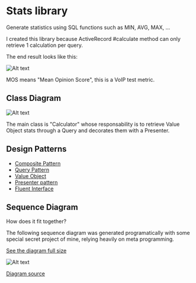 # Stats library

Generate statistics using SQL functions such as MIN, AVG, MAX, ...

I created this library because ActiveRecord #calculate method can only retrieve 1 calculation per query.

The end result looks like this:

![Alt text]( http://dl.dropbox.com/u/586025/Screenshots/mos_stats.png )

MOS means "Mean Opinion Score", this is a VoIP test metric.

## Class Diagram

![Alt text]( http://yuml.me/d8eac8c3 )

The main class is "Calculator" whose responsability is to retrieve Value Object stats through a Query and decorates them with a Presenter.

## Design Patterns

- [Composite Pattern](http://en.wikipedia.org/wiki/Composite_pattern)
- [Query Pattern]( http://blog.codeclimate.com/blog/2012/10/17/7-ways-to-decompose-fat-activerecord-models/ )
- [Value Object](http://martinfowler.com/bliki/ValueObject.html)
- [Presenter pattern](http://robots.thoughtbot.com/post/20964851591/decorators-compared-to-strategies-composites-and)
- [Fluent Interface](http://www.martinfowler.com/bliki/FluentInterface.html)

## Sequence Diagram

How does it fit together?

The following sequence diagram was generated programatically with some special secret project of mine, relying heavily on meta programming.

[See the diagram full size]( http://www.websequencediagrams.com/cgi-bin/cdraw?lz=TW9zU3RhdCAtPiBDYWxjdWxhdG9yOiBpbmplY3RfZGVwZW5kZW5jaWVzCgAfDG9tcG9zaXRlACgMPDwAAiFvbgoAKBMAORlwYXNzX3RvX3N1YmNvbXBvbmVudHMKRXJiAGsZZm9yX2NhbGxlcgAKX3N0YXRzAIE0GQAXEgAHGXZhbHVlX29iamVjABcRUXVlcnk6IGFncmVnYXRlCgALBSAtPiBNb3NNaW5BdmdNYXgAHgdmaW5kABcKU3FsQQAvB01hcHBlcjogc3FsAGwbYnVpbGRfAIEBDACBJQ8APxNyZXRyaWV2ZV9hdHRyaWJ1dGVzX2ZvcgCBXg8AgSAJUHJlc2VudGUAhFoFaXRpYWxpemUAg0YIABIUbmFtAAMdbWluCgBMEiAtPiBEZWNpbWFsAGcLY29udmVydAoAChAAgQoYACkH&s=qsd )

![Alt text]( http://www.websequencediagrams.com/cgi-bin/cdraw?lz=TW9zU3RhdCAtPiBDYWxjdWxhdG9yOiBpbmplY3RfZGVwZW5kZW5jaWVzCgAfDG9tcG9zaXRlACgMPDwAAiFvbgoAKBMAORlwYXNzX3RvX3N1YmNvbXBvbmVudHMKRXJiAGsZZm9yX2NhbGxlcgAKX3N0YXRzAIE0GQAXEgAHGXZhbHVlX29iamVjABcRUXVlcnk6IGFncmVnYXRlCgALBSAtPiBNb3NNaW5BdmdNYXgAHgdmaW5kABcKU3FsQQAvB01hcHBlcjogc3FsAGwbYnVpbGRfAIEBDACBJQ8APxNyZXRyaWV2ZV9hdHRyaWJ1dGVzX2ZvcgCBXg8AgSAJUHJlc2VudGUAhFoFaXRpYWxpemUAg0YIABIUbmFtAAMdbWluCgBMEiAtPiBEZWNpbWFsAGcLY29udmVydAoAChAAgQoYACkH&s=qsd )

[Diagram source]( http://www.websequencediagrams.com/?lz=TW9zU3RhdCAtPiBDYWxjdWxhdG9yOiBpbmplY3RfZGVwZW5kZW5jaWVzCgAfDG9tcG9zaXRlACgMPDwAAiFvbgoAKBMAORlwYXNzX3RvX3N1YmNvbXBvbmVudHMKRXJiAGsZZm9yX2NhbGxlcgAKX3N0YXRzAIE0GQAXEgAHGXZhbHVlX29iamVjABcRUXVlcnk6IGFncmVnYXRlCgALBSAtPiBNb3NNaW5BdmdNYXgAHgdmaW5kABcKU3FsQQAvB01hcHBlcjogc3FsAGwbYnVpbGRfAIEBDACBJQ8APxNyZXRyaWV2ZV9hdHRyaWJ1dGVzX2ZvcgCBXg8AgSAJUHJlc2VudGUAhFoFaXRpYWxpemUAg0YIABIUbmFtAAMdbWluCgBMEiAtPiBEZWNpbWFsAGcLY29udmVydAoAChAAgQoYACkH&s=qsd )